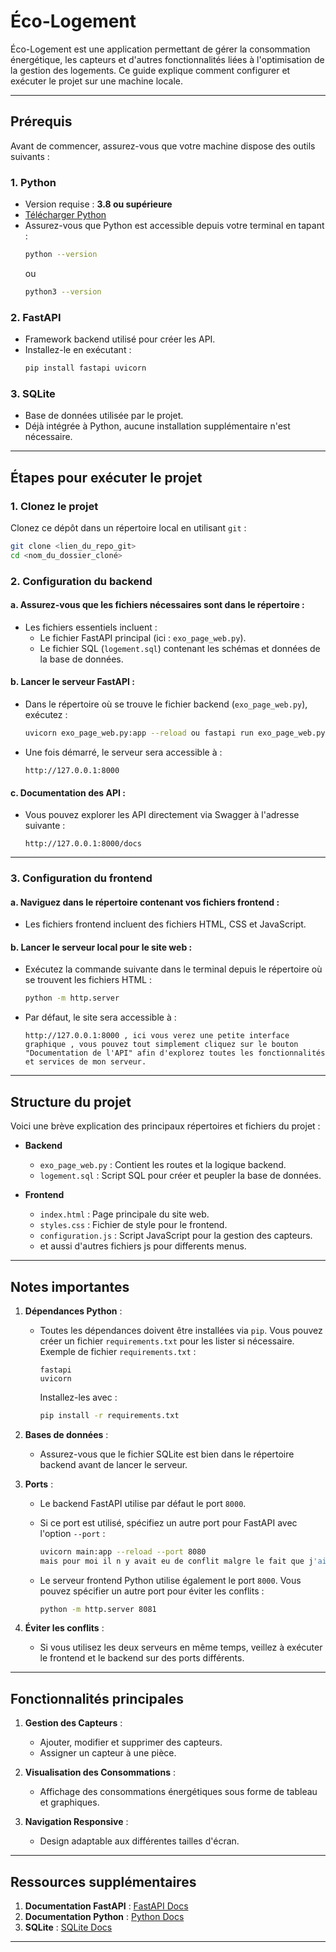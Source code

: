 # Éco-Logement

Éco-Logement est une application permettant de gérer la consommation énergétique, les capteurs et d'autres fonctionnalités liées à l'optimisation de la gestion des logements. Ce guide explique comment configurer et exécuter le projet sur une machine locale.

---

## Prérequis

Avant de commencer, assurez-vous que votre machine dispose des outils suivants :

### 1. **Python**
   - Version requise : **3.8 ou supérieure**
   - [Télécharger Python](https://www.python.org/downloads/)
   - Assurez-vous que Python est accessible depuis votre terminal en tapant :
     ```bash
     python --version
     ```
     ou
     ```bash
     python3 --version
     ```

### 2. **FastAPI**
   - Framework backend utilisé pour créer les API.
   - Installez-le en exécutant :
     ```bash
     pip install fastapi uvicorn
     ```

### 3. **SQLite**
   - Base de données utilisée par le projet.
   - Déjà intégrée à Python, aucune installation supplémentaire n'est nécessaire.

---

## Étapes pour exécuter le projet

### 1. **Clonez le projet**

Clonez ce dépôt dans un répertoire local en utilisant `git` :
```bash
git clone <lien_du_repo_git>
cd <nom_du_dossier_cloné>
```

### 2. **Configuration du backend**

#### a. Assurez-vous que les fichiers nécessaires sont dans le répertoire :
   - Les fichiers essentiels incluent :
     - Le fichier FastAPI principal (ici : `exo_page_web.py`).
     - Le fichier SQL (`logement.sql`) contenant les schémas et données de la base de données.

#### b. Lancer le serveur FastAPI :
   - Dans le répertoire où se trouve le fichier backend (`exo_page_web.py`), exécutez :
     ```bash
     uvicorn exo_page_web.py:app --reload ou fastapi run exo_page_web.py
     ```

   - Une fois démarré, le serveur sera accessible à :
     ```
     http://127.0.0.1:8000
     ```

#### c. Documentation des API :
   - Vous pouvez explorer les API directement via Swagger à l'adresse suivante :
     ```
     http://127.0.0.1:8000/docs
     ```

---

### 3. **Configuration du frontend**

#### a. Naviguez dans le répertoire contenant vos fichiers frontend :
   - Les fichiers frontend incluent des fichiers HTML, CSS et JavaScript.

#### b. Lancer le serveur local pour le site web :
   - Exécutez la commande suivante dans le terminal depuis le répertoire où se trouvent les fichiers HTML :
     ```bash
     python -m http.server
     ```
   - Par défaut, le site sera accessible à :
     ```
     http://127.0.0.1:8000 , ici vous verez une petite interface graphique , vous pouvez tout simplement cliquez sur le bouton "Documentation de l'API" afin d'explorez toutes les fonctionnalités et services de mon serveur. 
     ```

---

## Structure du projet

Voici une brève explication des principaux répertoires et fichiers du projet :

- **Backend**
  - `exo_page_web.py` : Contient les routes et la logique backend.
  - `logement.sql` : Script SQL pour créer et peupler la base de données.

- **Frontend**
  - `index.html` : Page principale du site web.
  - `styles.css` : Fichier de style pour le frontend.
  - `configuration.js` : Script JavaScript pour la gestion des capteurs.
  - et aussi d'autres fichiers js pour differents menus.

---

## Notes importantes

1. **Dépendances Python** :
   - Toutes les dépendances doivent être installées via `pip`. Vous pouvez créer un fichier `requirements.txt` pour les lister si nécessaire.
     Exemple de fichier `requirements.txt` :
     ```
     fastapi
     uvicorn
     ```

     Installez-les avec :
     ```bash
     pip install -r requirements.txt
     ```

2. **Bases de données** :
   - Assurez-vous que le fichier SQLite est bien dans le répertoire backend avant de lancer le serveur.

3. **Ports** :
   - Le backend FastAPI utilise par défaut le port `8000`.
   - Si ce port est utilisé, spécifiez un autre port pour FastAPI avec l'option `--port` :
     ```bash
     uvicorn main:app --reload --port 8080
     mais pour moi il n y avait eu de conflit malgre le fait que j'ai utilise le meme port 8000 pour les deux serveurs. 
     ```

   - Le serveur frontend Python utilise également le port `8000`. Vous pouvez spécifier un autre port pour éviter les conflits :
     ```bash
     python -m http.server 8081
     ```

4. **Éviter les conflits** :
   - Si vous utilisez les deux serveurs en même temps, veillez à exécuter le frontend et le backend sur des ports différents.

---

## Fonctionnalités principales

1. **Gestion des Capteurs** :
   - Ajouter, modifier et supprimer des capteurs.
   - Assigner un capteur à une pièce.

2. **Visualisation des Consommations** :
   - Affichage des consommations énergétiques sous forme de tableau et graphiques.

3. **Navigation Responsive** :
   - Design adaptable aux différentes tailles d'écran.

---

## Ressources supplémentaires

1. **Documentation FastAPI** : [FastAPI Docs](https://fastapi.tiangolo.com/)
2. **Documentation Python** : [Python Docs](https://docs.python.org/3/)
3. **SQLite** : [SQLite Docs](https://sqlite.org/docs.html)

---